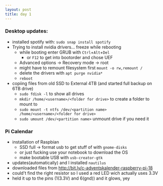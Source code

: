 ```yaml
---
layout: post
title: day 1
---
```


### Desktop updates:
* installed spotify with: `sudo snap install spotify`
* Trying to install nvidia drivers... freeze while rebooting
	* while booting enter GRUB with `Ctrl`+`Alt`+`Del`
		* or `F12` to get into bootorder and chose UEF
	* Advanced options -> Recovery mode -> root
	* might have to remount filesystem first `mount -o rw,remount /`
	* delete the drivers with `apt purge nvidia*`
	* `reboot` 
* copiing files from old SSD to External 4TB (and started full backup on 6TB drive)
	* `sudo fdisk -l` to show all drives
	* `mkdir /home/<username>/<folder for drive>` to create a folder to mount to
	* `sudo mount -t ntfs /dev/<partition name> /home/<username>/<folder for drive>`
	* `sudo umount /dev/<partition name>` unmount drive if you need it  

### Pi Calendar
* installation of Raspbian
	* SSD full -> format usb to get stuff of with `gnome-disks`
	* or just fucking use your notebook to download the OS
	* make bootable USB with `usb-creator-gtk`
* updates(automatically) and I installed `nautilus`
* downloaded files from http://bit.ly/c-adventskalender-raspberry-pi-18
* could't find the right resistor so I used a red LED wich actually uses 3.3V
* held it up to the pins (1(3.3V) and 6(gnd)) and it glows, yey
